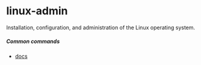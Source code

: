 # linux-admin

Installation, configuration, and administration of the Linux operating system. 

##### Common commands
* [docs](/docs)

